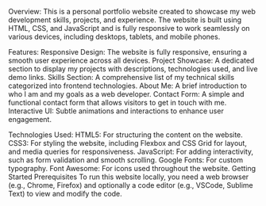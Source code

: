 Overview:
This is a personal portfolio website created to showcase my web development skills, projects, and experience. The website is built using HTML, CSS, and JavaScript and is fully responsive to work seamlessly on various devices, 
including desktops, tablets, and mobile phones.

Features:
Responsive Design: The website is fully responsive, ensuring a smooth user experience across all devices.
Project Showcase: A dedicated section to display my projects with descriptions, technologies used, and live demo links.
Skills Section: A comprehensive list of my technical skills categorized into frontend technologies.
About Me: A brief introduction to who I am and my goals as a web developer.
Contact Form: A simple and functional contact form that allows visitors to get in touch with me.
Interactive UI: Subtle animations and interactions to enhance user engagement.

Technologies Used:
HTML5: For structuring the content on the website.
CSS3: For styling the website, including Flexbox and CSS Grid for layout, and media queries for responsiveness.
JavaScript: For adding interactivity, such as form validation and smooth scrolling.
Google Fonts: For custom typography.
Font Awesome: For icons used throughout the website.
Getting Started
Prerequisites
To run this website locally, you need a web browser (e.g., Chrome, Firefox) and optionally a code editor (e.g., VSCode, Sublime Text) to view and modify the code.
